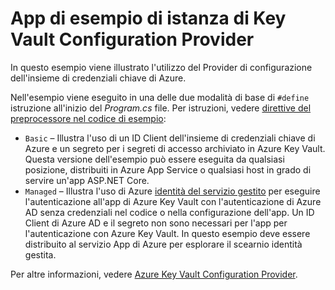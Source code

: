 # <a name="key-vault-configuration-provider-sample-app"></a>App di esempio di istanza di Key Vault Configuration Provider

In questo esempio viene illustrato l'utilizzo del Provider di configurazione dell'insieme di credenziali chiave di Azure.

Nell'esempio viene eseguito in una delle due modalità di base di `#define` istruzione all'inizio del *Program.cs* file. Per istruzioni, vedere [direttive del preprocessore nel codice di esempio](https://docs.microsoft.com/aspnet/core#preprocessor-directives-in-sample-code):

* `Basic` &ndash; Illustra l'uso di un ID Client dell'insieme di credenziali chiave di Azure e un segreto per i segreti di accesso archiviato in Azure Key Vault. Questa versione dell'esempio può essere eseguita da qualsiasi posizione, distribuiti in Azure App Service o qualsiasi host in grado di servire un'app ASP.NET Core.
* `Managed` &ndash; Illustra l'uso di Azure [identità del servizio gestito](https://docs.microsoft.com/azure/active-directory/managed-identities-azure-resources/overview) per eseguire l'autenticazione all'app di Azure Key Vault con l'autenticazione di Azure AD senza credenziali nel codice o nella configurazione dell'app. Un ID Client di Azure AD e il segreto non sono necessari per l'app per l'autenticazione con Azure Key Vault. In questo esempio deve essere distribuito al servizio App di Azure per esplorare il scearnio identità gestita.

Per altre informazioni, vedere [Azure Key Vault Configuration Provider](https://docs.microsoft.com/aspnet/core/security/key-vault-configuration).
